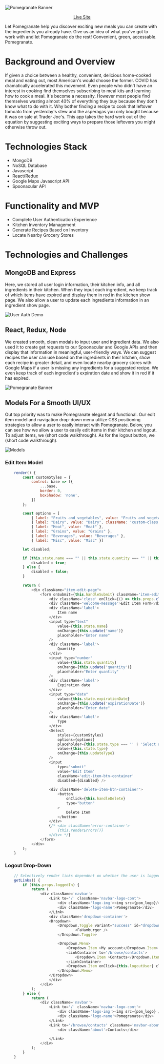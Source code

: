 ![Pomegranate Banner](extra_media/welcome_page.png)
<div align="center">
  <a href="https://aapomegranate.herokuapp.com/">Live Site</a>
</div>
          
          
Let Pomegranate help you discover exciting new meals you can create with the ingredients you already have. Give us an idea of what you've got to work with and let Pomegranate do the rest! Convenient, green, accessable. Pomegranate.


# Background and Overview

If given a choice between a healthy, convenient, delicious home-cooked meal and eating out, most American's would choose the former. COVID has dramatically accelerated this movement. Even people who didn't have an interest in cooking find themselves subscribing to meal kits and learning how to cook a meal. It's become a necessity. However most people find themselves wasting almost 40% of everything they buy because they don't know what to do with it. Why bother finding a recipe to cook that leftover tomoato from yesterday's stew and the asperagas you only bought because it was on sale at Trader Joe's. This app takes the hard work out of the equation by suggesting exciting ways to prepare those leftovers you might otherwise throw out.

# Technologies Stack

* MongoDB
* NoSQL Database
* Javascript
* React/Redux
* Google Maps Javascript API
* Spoonacular API

# Functionality and MVP

* Complete User Authentication Experience
* Kitchen Inventory Management
* Generate Recipes Based on Inventory
* Locate Nearby Grocery Stores

# Technologies and Challenges


## MongoDB and Express

Here, we stored all user login information, their kitchen info, and all ingredients in their kitchen. When they input each ingredient, we keep track of which items have expired and display them in red in the kitchen show page. We also allow a user to update each ingredients information in an ingredient show page. 

![User Auth Demo](extra_media/login_gif.gif)

## React, Redux, Node

We created smooth, clean modals to input user and ingredient data. We also used it to create get requests to our Spoonacular and Google APIs and then display that information in meaningful, user-friendly ways. We can suggest recipes the user can use based on the ingredients in their kitchen, show each recipe in greater detail, and even locate nearby grocery stores with Google Maps if a user is missing any ingredients for a suggested recipe. We even keep track of each ingredient's expiration date and show it in red if it has expired.

![Pomegranate Banner](extra_media/add_ingredients_gif.gif)

## Models For a Smooth UI/UX

Out top priority was to make Pomegranate elegant and functional. Our edit item model and navigation drop-down menu utilize CSS positioning strategies to allow a user to easily interact with Pomegranate. Below, you can see how we allow a user to easily edit items in their kitchen and logout. To adjust items, we (short code walkthrough). As for the logout button, we (short code walkthrough).

![Models](extra_media/add_ingredients_gif.gif)

### Edit Item Model
```javascript
    render() {
        const customStyles = {
            control: base => ({
                ...base,
                border: 0,
                boxShadow: 'none',
            })
        };

        const options = [
            { label: "Fruits and vegetables", value: "Fruits and vegetables" },
            { label: "Dairy", value: "Dairy", className: 'custom-class' },
            { label: "Meat", value: "Meat" },
            { label: "Grains", value: "Grains" },
            { label: "Beverages", value: "Beverages" },
            { label: "Misc", value: "Misc" }]

        let disabled;

        if (this.state.name === "" || this.state.quantity === "" || this.state.type === "") {
            disabled = true;
        } else {
            disabled = false;
        }
        
        return (
            <div className="item-edit-page">
                <form onSubmit={this.handleSubmit} className='item-edit-form'>
                    <div className='close' onClick={() => this.props.closeModal()}><AiOutlineClose/></div>
                    <div className='welcome-message'>Edit Item Form</div>
                    <div className='label'>
                        Item name
                    </div> 
                    <input type="text"
                        value={this.state.name}
                        onChange={this.update('name')}
                        placeholder="Enter name"
                    />
                    <div className='label'>
                        Quantity
                    </div>
                    <input type="number"
                        value={this.state.quantity}
                        onChange={this.update('quantity')}
                        placeholder="Enter quantity"
                    />
                    <div className='label'>
                        Expiration date
                    </div>
                    <input type="date"
                        value={this.state.expirationDate}
                        onChange={this.update('expirationDate')}
                        placeholder="Enter date"
                    />                  
                    <div className='label'>
                        Type
                    </div>    
                    <Select
                        styles={customStyles}
                        options={options}
                        placeholder={this.state.type === '' ? 'Select an item type' : this.state.type}
                        value={this.state.type}
                        onChange={this.updateType}
                    />
                    <input
                        type="submit"
                        value="Edit Item"
                        className='edit-item-btn-container'
                        disabled={disabled} />
                    
                    <div className='delete-item-btn-container'>
                        <button
                            onClick={this.handleDelete}
                            type="button"
                        >
                            Delete Item
                        </button>
                    </div>
                    {/* <div className='error-container'>
                        {this.renderErrors()}
                    </div> */}
                </form>
            </div>
        );
    }
```

### Logout Drop-Down
```javascript
    // Selectively render links dependent on whether the user is logged in
    getLinks() {
        if (this.props.loggedIn) {
            return (
                <div className='navbar'>
                    <Link to='/' className='navbar-logo-cont'>
                        <div className='logo-img'><img src={pom_logo}/></div>
                        <div className='logo-name'>Pomegranate</div>
                    </Link>
                    <div className='dropdown-container'>
                    <Dropdown>
                        <Dropdown.Toggle variant="success" id="dropdown-basic">
                                <FaHamburger />
                        </Dropdown.Toggle>

                        <Dropdown.Menu>
                            <Dropdown.Item >My account</Dropdown.Item>
                            <LinkContainer to='/browse/contacts'>
                                <Dropdown.Item >Contacts</Dropdown.Item>
                            </LinkContainer>
                            <Dropdown.Item onClick={this.logoutUser} className='dropdown-logout'>Logout</Dropdown.Item>
                        </Dropdown.Menu>
                    </Dropdown>
                    </div> 
                </div>
            );
        } else {
            return (
                <div className='navbar'>
                    <Link to='/' className='navbar-logo-cont'>
                        <div className='logo-img'><img src={pom_logo} /></div>
                        <div className='logo-name'>Pomegranate</div>
                    </Link>
                    <Link to='/browse/contacts' className='navbar-about-cont'>
                        <div className='about'>Contacts</div>
                        
                    </Link>
                </div>
            );
        }
    }
```
